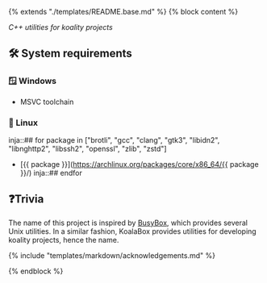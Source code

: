 {% extends "./templates/README.base.md" %}
{% block content %}

_C++ utilities for koality projects_

## 🛠️ System requirements

### 🪟 Windows

- MSVC toolchain

### 🐧 Linux

inja::## for package in ["brotli", "gcc", "clang", "gtk3", "libidn2", "libnghttp2", "libssh2", "openssl", "zlib", "zstd"]
- [{{ package }}](https://archlinux.org/packages/core/x86_64/{{ package }}/)
inja::## endfor

## ❓Trivia

The name of this project is inspired by [BusyBox], which provides several Unix utilities.
In a similar fashion, KoalaBox provides utilities for developing koality projects, hence the name.

[BusyBox]: https://en.wikipedia.org/wiki/BusyBox

{% include "templates/markdown/acknowledgements.md" %}

{% endblock %}
